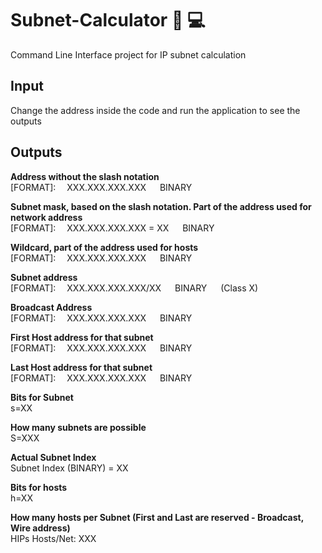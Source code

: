 # Subnet-Calculator :incoming_envelope: :computer: 
Command Line Interface project for IP subnet calculation

## Input

Change the address inside the code and run the application to see the outputs


## Outputs


**Address without the slash notation**  
[FORMAT]:&emsp; XXX.XXX.XXX.XXX &emsp; BINARY 


**Subnet mask, based on the slash notation. Part of the address used for network address**  
[FORMAT]:&emsp; XXX.XXX.XXX.XXX = XX &emsp; BINARY 

**Wildcard, part of the address used for hosts**  
[FORMAT]:&emsp; XXX.XXX.XXX.XXX &emsp; BINARY

**Subnet address**  
[FORMAT]:&emsp; XXX.XXX.XXX.XXX/XX &emsp; BINARY &emsp; (Class X)

**Broadcast Address**  
[FORMAT]:&emsp; XXX.XXX.XXX.XXX &emsp; BINARY

**First Host address for that subnet**  
[FORMAT]:&emsp; XXX.XXX.XXX.XXX &emsp; BINARY

**Last Host address for that subnet**  
[FORMAT]:&emsp; XXX.XXX.XXX.XXX &emsp; BINARY

**Bits for Subnet**  
s=XX

**How many subnets are possible**  
S=XXX

**Actual Subnet Index**  
Subnet Index (BINARY) = XX

**Bits for hosts**  
h=XX

**How many hosts per Subnet (First and Last are reserved - Broadcast, Wire address)**  
HIPs Hosts/Net: XXX
